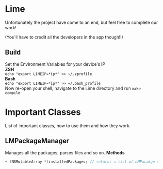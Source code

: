 # Lime
Unfortunately the project have come to an end, 
but feel free to complete our work!

(You'll have to credit all the developers in the app though!!)

## Build
Set the Environment Variables for your device's IP  
**ZSH**  
```echo "export LIMEIP=*ip*" >> ~/.zprofile```  
**Bash**  
```echo "export LIMEIP=*ip*" >> ~/.bash_profile```  
Now re-open your shell, navigate to the Lime directory and run ```make compile```

# Important Classes
List of important classes, how to use them and how they work.

## LMPackageManager
Manages all the packages, parses files and so on.
**Methods**
```objectivec
+ (NSMutableArray *)installedPackages; // returns a list of LMPacakge's with all installed packages
```
